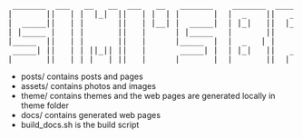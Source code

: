 <pre>
 _______  ___   __   __  ___   __   _______    _______  _______  ______   
|       ||   | |  |_|  ||   | |  | |       |  |  _    ||   _   ||    _ |  
|  _____||   | |       ||   | |__| |  _____|  | |_|   ||  |_|  ||   | ||  
| |_____ |   | |       ||   |      | |_____   |       ||       ||   |_||_ 
|_____  ||   | |       ||   |      |_____  |  |  _   | |       ||    __  |
 _____| ||   | | ||_|| ||   |       _____| |  | |_|   ||   _   ||   |  | |
|_______||___| |_|   |_||___|      |_______|  |_______||__| |__||___|  |_|
</pre>

 - posts/ contains posts and pages
 - assets/ contains photos and images
 - theme/ contains themes and the web pages are generated locally in theme folder
 - docs/ contains generated web pages
 - build_docs.sh is the build script
